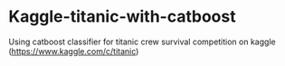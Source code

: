 # Kaggle-titanic-with-catboost
Using catboost classifier for titanic crew survival competition on kaggle (https://www.kaggle.com/c/titanic)
